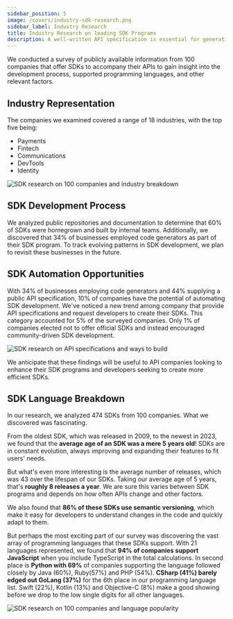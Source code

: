 ```yaml
---
sidebar_position: 5
image: /covers/industry-sdk-research.png
sidebar_label: Industry Research
title: Industry Research on leading SDK Programs
description: A well-written API specification is essential for generating accurate and reliable SDK code. Here are some tips to help you write a clean, understandable, and maintainable specification.
---
```


We conducted a survey of publicly available information from 100 companies that offer SDKs to accompany their APIs to gain insight into the development process, supported programming languages, and other relevant factors.

## Industry Representation
The companies we examined covered a range of 18 industries, with the top five being:

* Payments
* Fintech
* Communications
* DevTools
* Identity


![SDK research on 100 companies and industry breakdown](/img/research-companies-industries.png)

## SDK Development Process
We analyzed public repositories and documentation to determine that 60% of SDKs were homegrown and built by internal teams. Additionally, we discovered that 34% of businesses employed code generators as part of their SDK program. To track evolving patterns in SDK development, we plan to revisit these businesses in the future.

## SDK Automation Opportunities
With 34% of businesses employing code generators and 44% supplying a public API specification, 10% of companies have the potential of automating SDK development. We've noticed a new trend among company that provide API specifications and request developers to create their SDKs. This category accounted for 5% of the surveyed companies. Only 1% of companies elected not to offer official SDKs and instead encouraged community-driven SDK development.

![SDK research on API specifications and ways to build](/img/research-api-spec-ways-to-build.png)

 We anticipate that these findings will be useful to API companies  looking to enhance their SDK programs and developers seeking to create more efficient SDKs.

## SDK Language Breakdown

In our research, we analyzed 474 SDKs from 100 companies. What we discovered was fascinating.

From the oldest SDK, which was released in 2009, to the newest in 2023, we found that the **average age of an SDK was a mere 5 years old**! SDKs are in constant evolution, always improving and expanding their features to fit users' needs.

But what's even more interesting is the average number of releases, which was 43 over the lifespan of our SDKs. Taking our average age of 5 years, that's **roughly 8 releases a year**. We are sure this varies between SDK programs and depends on how often APIs change and other factors.

We also found that **86% of these SDKs use semantic versioning**, which make it easy for developers to understand changes in the code and quickly adapt to them.

But perhaps the most exciting part of our survey was discovering the vast array of programming languages that these SDKs support. With 21 languages represented, we found that **94% of companies support JavaScript** when you include TypeScript in the total calculations. In second place is **Python with 69%** of companies supporting the language followed closely by Java (60%), Ruby(57%) and PHP (54%).  **CSharp (41%) barely edged out GoLang (37%)** for the 6th place in our programming language list.  Swift (22%), Kotlin (13%) and Objective-C (8%) make a good showing before we drop to the low single digits for all other languages.

![SDK research on 100 companies and language popularity](/img/research-language-popularity-2.png)
